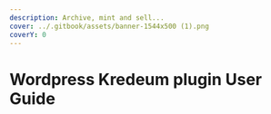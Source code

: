 ```yaml
---
description: Archive, mint and sell...
cover: ../.gitbook/assets/banner-1544x500 (1).png
coverY: 0
---
```


# Wordpress Kredeum plugin User Guide

